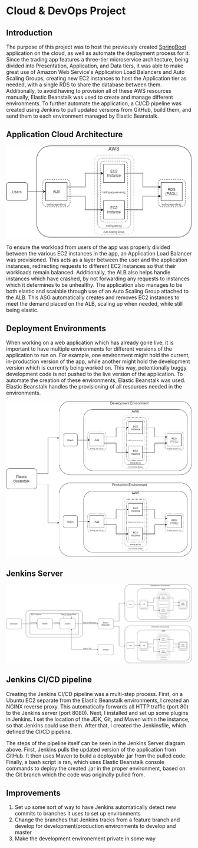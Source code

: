 # Cloud & DevOps Project
## Introduction
The purpose of this project was to host the previously created [SpringBoot](https://github.com/jarviscanada/jarvis_data_eng_DaydeReid/tree/master/springboot)
application on the cloud, as well as automate the deployment process for it. Since the trading app features a three-tier
microservice architecture, being divided into Presentation, Application, and Data tiers, it was able to make great use of 
Amazon Web Service's Application Load Balancers and Auto Scaling Groups, creating new EC2 instances to host the Application tier as needed, with
a single RDS to share the database between them. Additionally, to avoid having to provision all of these AWS resources
manually, Elastic Beanstalk was used to create and manage different environments. To further automate the application,
a CI/CD pipeline was created using Jenkins to pull updated versions from GitHub, build them, and send them to each environment
managed by Elastic Beanstalk.

## Application Cloud Architecture
![Application Cloud Architecture](./.assets/cloud_architecture_diagram.png)

To ensure the workload from users of the app was properly divided between the various EC2 instances in the app, an
Application Load Balancer was provisioned. This acts as a layer between the user and the application instances, redirecting
requests to different EC2 instances so that their workloads remain balanced. Additionally, the ALB also helps handle
instances which have crashed, by not forwarding any requests to instances which it determines to be unhealthy.
The application also manages to be both elastic and scalable through use of an Auto Scaling Group attached to the ALB.
This ASG automatically creates and removes EC2 instances to meet the demand placed on the ALB, scaling up when needed,
while still being elastic.

## Deployment Environments
When working on a web application which has already gone live, it is important to have multiple environments for
different versions of the application to run on. For example, one environment might hold the current, in-production
version of the app, while another might hold the development version which is currently being worked on. This way,
potentionally buggy development code is not pushed to the live version of the application. To automate the creation of
these environments, Elastic Beanstalk was used. Elastic Beanstalk handles the provisioning of all resources needed
in the environments.

![Application Cloud Architecture](./.assets/deployment_environments_diagram.png)

## Jenkins Server
![Jenkins Server](./.assets/jenkins_server_diagram.png)

## Jenkins CI/CD pipeline
Creating the Jenkins CI/CD pipeline was a multi-step process. First, on a Ubuntu EC2 separate from the Elastic Beanstalk environments, I created an NGINX reverse proxy. This automatically
forwards all HTTP traffic (port 80) to the Jenkins server (port 8080). Next, I installed and set up some plugins in Jenkins. I set the location of the JDK, Git, and Maven within the instance, so
that Jenkins could use them. After that, I created the Jenkinsfile, which defined the CI/CD pipeline.

The steps of the pipeline itself can be seen in the Jenkins Server diagram above. First, Jenkins pulls the updated version of the application from GitHub. It then uses Maven to build a deployable
.jar from the pulled code. Finally, a bash script is ran, which uses Elastic Beanstalk console commands to deploy the created .jar in the proper environment, based on the Git branch which the
code was originally pulled from.

## Improvements
1. Set up some sort of way to have Jenkins automatically detect new commits to branches it uses to set up environments
2. Change the branches that Jenkins tracks from a feature branch and develop for development/production environments to develop and master
3. Make the development environement private in some way